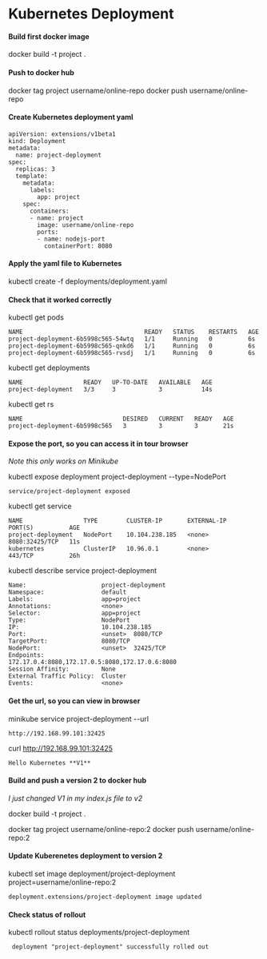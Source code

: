 # Kubernetes Deployment #

#### Build first docker image ####
docker build -t project .

#### Push to docker hub ####
docker tag project username/online-repo
docker push username/online-repo

#### Create Kubernetes deployment yaml ####

```
apiVersion: extensions/v1beta1
kind: Deployment
metadata:
  name: project-deployment
spec:
  replicas: 3
  template:
    metadata:
      labels:
        app: project
    spec:
      containers:
      - name: project
        image: username/online-repo
        ports:
        - name: nodejs-port
          containerPort: 8080
```

#### Apply the yaml file to Kubernetes ####
kubectl create -f deployments/deployment.yaml

#### Check that it worked correctly ####
kubectl get pods
```
NAME                                  READY   STATUS    RESTARTS   AGE
project-deployment-6b5998c565-54wtq   1/1     Running   0          6s
project-deployment-6b5998c565-qnkd6   1/1     Running   0          6s
project-deployment-6b5998c565-rvsdj   1/1     Running   0          6s
```
kubectl get deployments
```
NAME                 READY   UP-TO-DATE   AVAILABLE   AGE
project-deployment   3/3     3            3           14s
```
kubectl get rs
```
NAME                            DESIRED   CURRENT   READY   AGE
project-deployment-6b5998c565   3         3         3       21s
```

#### Expose the port, so you can access it in tour browser ####
_Note this only works on Minikube_


kubectl expose deployment project-deployment --type=NodePort
```
service/project-deployment exposed
```
kubectl get service
```
NAME                 TYPE        CLUSTER-IP       EXTERNAL-IP   PORT(S)          AGE
project-deployment   NodePort    10.104.238.185   <none>        8080:32425/TCP   11s
kubernetes           ClusterIP   10.96.0.1        <none>        443/TCP          26h
```
kubectl describe service project-deployment
```
Name:                     project-deployment
Namespace:                default
Labels:                   app=project
Annotations:              <none>
Selector:                 app=project
Type:                     NodePort
IP:                       10.104.238.185
Port:                     <unset>  8080/TCP
TargetPort:               8080/TCP
NodePort:                 <unset>  32425/TCP
Endpoints:                172.17.0.4:8080,172.17.0.5:8080,172.17.0.6:8080
Session Affinity:         None
External Traffic Policy:  Cluster
Events:                   <none>
```

#### Get the url, so you can view in browser ####
minikube service project-deployment --url
```
http://192.168.99.101:32425
```
curl http://192.168.99.101:32425
```
Hello Kubernetes **V1**
```

#### Build and push a version 2 to docker hub ####
_I just changed V1 in my index.js file to v2_

docker build -t project .

docker tag project username/online-repo:2
docker push username/online-repo:2

#### Update Kuberenetes deployment to version 2 ####
kubectl set image deployment/project-deployment project=username/online-repo:2
```
deployment.extensions/project-deployment image updated
```

#### Check status of rollout ####
kubectl rollout status deployments/project-deployment
```
 deployment "project-deployment" successfully rolled out
 ```
